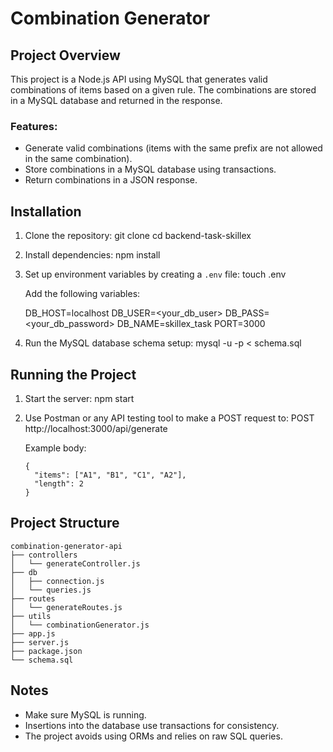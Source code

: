# Combination Generator

## Project Overview
This project is a Node.js API using MySQL that generates valid combinations of items based on a given rule. The combinations are stored in a MySQL database and returned in the response.

### Features:
- Generate valid combinations (items with the same prefix are not allowed in the same combination).
- Store combinations in a MySQL database using transactions.
- Return combinations in a JSON response.

## Installation

1. Clone the repository:
   git clone <your-repo-url>
   cd backend-task-skillex

2. Install dependencies:
   npm install

3. Set up environment variables by creating a `.env` file:
   touch .env

   Add the following variables:

   DB_HOST=localhost
   DB_USER=<your_db_user>
   DB_PASS=<your_db_password>
   DB_NAME=skillex_task
   PORT=3000

4. Run the MySQL database schema setup:
   mysql -u <username> -p < schema.sql

## Running the Project

1. Start the server:
   npm start

2. Use Postman or any API testing tool to make a POST request to:
   POST http://localhost:3000/api/generate

   Example body:
   ```
   {
     "items": ["A1", "B1", "C1", "A2"],
     "length": 2
   }

## Project Structure
```
combination-generator-api
├── controllers
│   └── generateController.js
├── db
│   ├── connection.js
│   └── queries.js
├── routes
│   └── generateRoutes.js
├── utils
│   └── combinationGenerator.js
├── app.js
├── server.js
├── package.json
└── schema.sql
```
## Notes
- Make sure MySQL is running.
- Insertions into the database use transactions for consistency.
- The project avoids using ORMs and relies on raw SQL queries.
